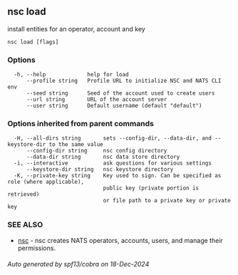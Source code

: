 ## nsc load

install entities for an operator, account and key

```
nsc load [flags]
```

### Options

```
  -h, --help             help for load
      --profile string   Profile URL to initialize NSC and NATS CLI env
      --seed string      Seed of the account used to create users
      --url string       URL of the account server
      --user string      Default username (default "default")
```

### Options inherited from parent commands

```
  -H, --all-dirs string       sets --config-dir, --data-dir, and --keystore-dir to the same value
      --config-dir string     nsc config directory
      --data-dir string       nsc data store directory
  -i, --interactive           ask questions for various settings
      --keystore-dir string   nsc keystore directory
  -K, --private-key string    Key used to sign. Can be specified as role (where applicable),
                              public key (private portion is retrieved)
                              or file path to a private key or private key 
```

### SEE ALSO

* [nsc](nsc.md)	 - nsc creates NATS operators, accounts, users, and manage their permissions.

###### Auto generated by spf13/cobra on 18-Dec-2024
